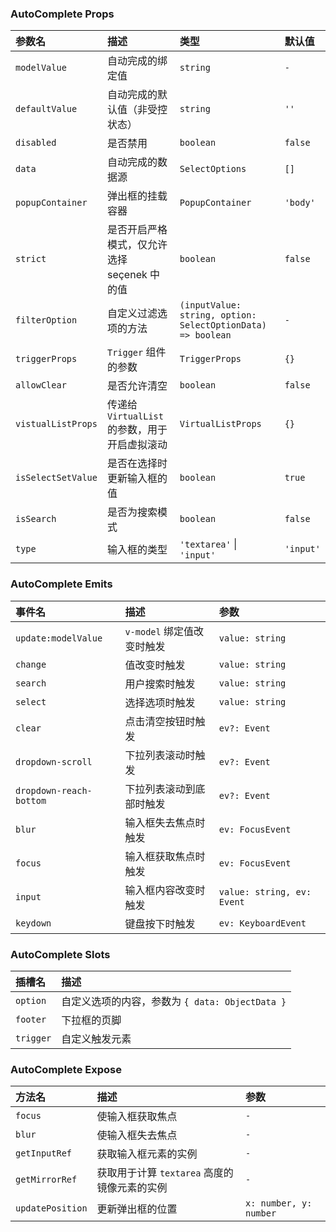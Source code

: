### AutoComplete Props

| 参数名 | 描述 | 类型 | 默认值 |
| :--- | :--- | :--- | :--- |
| `modelValue` | 自动完成的绑定值 | `string` | `-` |
| `defaultValue` | 自动完成的默认值（非受控状态） | `string` | `''` |
| `disabled` | 是否禁用 | `boolean` | `false` |
| `data` | 自动完成的数据源 | `SelectOptions` | `[]` |
| `popupContainer` | 弹出框的挂载容器 | `PopupContainer` | `'body'` |
| `strict` | 是否开启严格模式，仅允许选择 seçenek 中的值 | `boolean` | `false` |
| `filterOption` | 自定义过滤选项的方法 | `(inputValue: string, option: SelectOptionData) => boolean` | `-` |
| `triggerProps` | `Trigger` 组件的参数 | `TriggerProps` | `{}` |
| `allowClear` | 是否允许清空 | `boolean` | `false` |
| `vistualListProps` | 传递给 `VirtualList` 的参数，用于开启虚拟滚动 | `VirtualListProps` | `{}` |
| `isSelectSetValue` | 是否在选择时更新输入框的值 | `boolean` | `true` |
| `isSearch` | 是否为搜索模式 | `boolean` | `false` |
| `type` | 输入框的类型 | `'textarea'` \| `'input'` | `'input'` |

### AutoComplete Emits

| 事件名 | 描述 | 参数 |
| :--- | :--- | :--- |
| `update:modelValue` | `v-model` 绑定值改变时触发 | `value: string` |
| `change` | 值改变时触发 | `value: string` |
| `search` | 用户搜索时触发 | `value: string` |
| `select` | 选择选项时触发 | `value: string` |
| `clear` | 点击清空按钮时触发 | `ev?: Event` |
| `dropdown-scroll` | 下拉列表滚动时触发 | `ev?: Event` |
| `dropdown-reach-bottom` | 下拉列表滚动到底部时触发 | `ev?: Event` |
| `blur` | 输入框失去焦点时触发 | `ev: FocusEvent` |
| `focus` | 输入框获取焦点时触发 | `ev: FocusEvent` |
| `input` | 输入框内容改变时触发 | `value: string, ev: Event` |
| `keydown` | 键盘按下时触发 | `ev: KeyboardEvent` |

### AutoComplete Slots

| 插槽名 | 描述 |
| :--- | :--- |
| `option` | 自定义选项的内容，参数为 `{ data: ObjectData }` |
| `footer` | 下拉框的页脚 |
| `trigger` | 自定义触发元素 |

### AutoComplete Expose

| 方法名 | 描述 | 参数 |
| :--- | :--- | :--- |
| `focus` | 使输入框获取焦点 | `-` |
| `blur` | 使输入框失去焦点 | `-` |
| `getInputRef` | 获取输入框元素的实例 | `-` |
| `getMirrorRef` | 获取用于计算 `textarea` 高度的镜像元素的实例 | `-` |
| `updatePosition` | 更新弹出框的位置 | `x: number, y: number` |